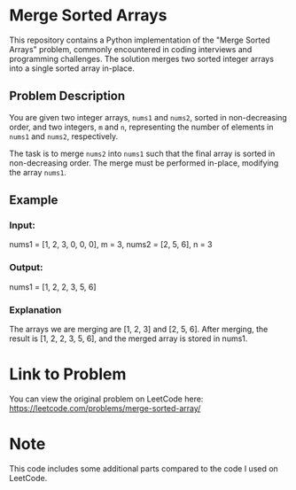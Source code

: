 # Merge Sorted Arrays

This repository contains a Python implementation of the "Merge Sorted Arrays" problem, commonly encountered in coding interviews and programming challenges. The solution merges two sorted integer arrays into a single sorted array in-place.

## Problem Description

You are given two integer arrays, `nums1` and `nums2`, sorted in non-decreasing order, and two integers, `m` and `n`, representing the number of elements in `nums1` and `nums2`, respectively.

The task is to merge `nums2` into `nums1` such that the final array is sorted in non-decreasing order. The merge must be performed in-place, modifying the array `nums1`.


## Example
### Input:
nums1 = [1, 2, 3, 0, 0, 0],
m = 3,
nums2 = [2, 5, 6],
n = 3
### Output:
nums1 = [1, 2, 2, 3, 5, 6]
### Explanation
The arrays we are merging are [1, 2, 3] and [2, 5, 6]. After merging, the result is [1, 2, 2, 3, 5, 6], and the merged array is stored in nums1.


# Link to Problem
You can view the original problem on LeetCode here: https://leetcode.com/problems/merge-sorted-array/

# Note
This code includes some additional parts compared to the code I used on LeetCode.





